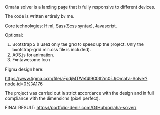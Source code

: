 Omaha solver is a landing page that is fully responsive to different devices.

The code is written entirely by me.

Core technologies: 
Html, Sass(Scss syntax), Javascript.

Optional: 
1) Bootstrap 5 (I used only the grid to speed up the project. Only the bootstrap-grid.min.css file is included). 
2) AOS.js for animation.
3) Fontawesome Icon

Figma design here:

https://www.figma.com/file/aFpdjMTWef4l9O0tl2m05J/Omaha-Solver?node-id=0%3A176

The project was carried out in strict accordance with the design and in full compliance with the dimensions (pixel perfect).

FINAL RESULT: https://portfolio-denis.com/GitHub/omaha-solver/